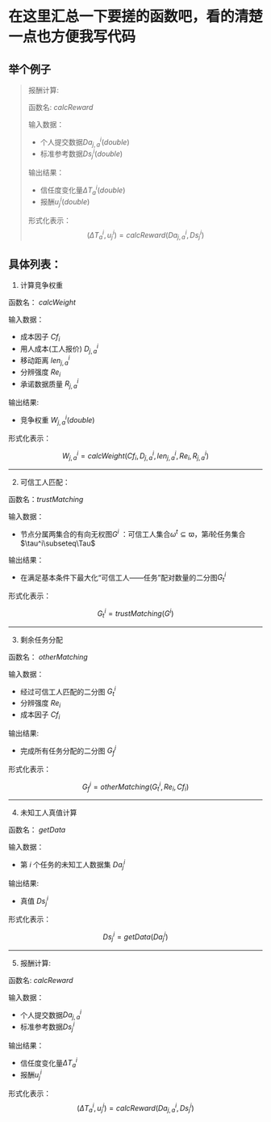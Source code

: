 # 在这里汇总一下要搓的函数吧，看的清楚一点也方便我写代码

## 举个例子
> 报酬计算:
>
> 函数名: $calcReward$
>
> 输入数据：
>
> * 个人提交数据$Da^i_{j,a}(double)$
> * 标准参考数据$Ds^i_j(double)$
>
> 输出结果：
>
> * 信任度变化量$\Delta T^i_a(double)$
> * 报酬$u^i_j(double)$
>
> 形式化表示：
> $$
  (\Delta T^i_a,u^i_j) = calcReward(Da^i_{j,a},Ds^i_j)
> $$

## 具体列表：

1. 计算竞争权重

函数名： $calcWeight$

输入数据：

* 成本因子 $Cf_i$
* 用人成本(工人报价) $D^i_{j,a}$
* 移动距离 $len^i_{j,a}$
* 分辨强度 $Re_i$
* 承诺数据质量 $R^i_{j,a}$

输出结果:

* 竞争权重 $W^i_{j,a}(double)$

形式化表示：

$$
W^i_{j,a} = calcWeight(Cf_i,D^i_{j,a},len^i_{j,a},Re_i,R^i_{j,a})
$$

---

2. 可信工人匹配：

函数名：$trustMatching$

输入数据：

* 节点分属两集合的有向无权图$G^i$ ：可信工人集合$\omega^t\subseteq\varpi$，第$i$轮任务集合$\tau^i\subseteq\Tau$

输出结果：

*  在满足基本条件下最大化“可信工人——任务”配对数量的二分图$G^i_t$

形式化表示：

$$
G^i_t = trustMatching(G^i)
$$

---

3. 剩余任务分配

函数名： $otherMatching$

输入数据：

* 经过可信工人匹配的二分图 $G^i_t$
* 分辨强度 $Re_i$
* 成本因子 $Cf_i$

输出结果:

* 完成所有任务分配的二分图 $G^i_f$

形式化表示：

$$
G^i_f = otherMatching(G^i_t,Re_i,Cf_i)
$$

---

4. 未知工人真值计算

函数名： $getData$

输入数据：

* 第 $i$ 个任务的未知工人数据集 $Da^i_j$

输出结果:

* 真值 $Ds^i_j$

形式化表示：

$$
Ds^i_j = getData(Da^i_j)
$$

---

5. 报酬计算:

函数名: $calcReward$

输入数据：

* 个人提交数据$Da^i_{j,a}$
* 标准参考数据$Ds^i_j$

输出结果：

* 信任度变化量$\Delta T^i_a$
* 报酬$u^i_j$

形式化表示：
$$
(\Delta T^i_a,u^i_j) = calcReward(Da^i_{j,a},Ds^i_j)
$$

